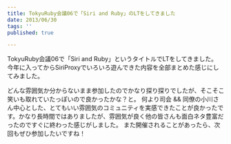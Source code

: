 ```yaml
---
title: TokyuRuby会議06で「Siri and Ruby」のLTをしてきました
date: 2013/06/30
tags: ''
published: true

---
```


<script async class="speakerdeck-embed" data-id="ec4f2630c2cb0130997322e18eedc69a" data-ratio="1.33333333333333" src="//speakerdeck.com/assets/embed.js"></script>

TokyuRuby会議06で「Siri and Ruby」というタイトルでLTをしてきました。
今年に入ってからSiriProxyでいろいろ遊んできた内容を全部まとめた感じにしてみました。

どんな雰囲気か分からないまま参加したのでかなり探り探りでしたが、そこそこ笑いも取れていたっぽいので良かったかな？と。
何より司会 && 同僚の小川さん中心とした、とてもいい雰囲気のコミュニティを実感できたことが良かったです。かなり長時間ではありましたが、雰囲気が良く他の皆さんも面白ネタ豊富だったのですぐに終わった感じがしました。
また開催されることがあったら、次回もぜひ参加したいですね！


